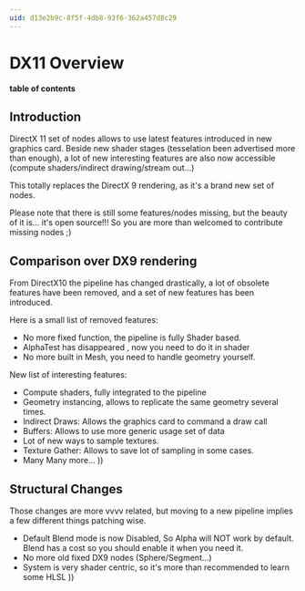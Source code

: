 ```yaml
---
uid: d13e2b9c-8f5f-4db8-93f6-362a457d8c29
---
```


# DX11 Overview
**table of contents**  


## Introduction

DirectX 11 set of nodes allows to use latest features introduced in new graphics card. Beside new shader stages (tesselation been advertised more than enough), a lot of new interesting features are also now accessible (compute shaders/indirect drawing/stream out...)  

This totally replaces the DirectX 9 rendering, as it's a brand new set of nodes.  

Please note that there is still some features/nodes missing, but the beauty of it is... it's open source!!! So you are more than welcomed to contribute missing nodes ;)  

## Comparison over DX9 rendering

From DirectX10 the pipeline has changed drastically, a lot of obsolete features have been removed, and a set of new features has been introduced.  

Here is a small list of removed features:  
* No more fixed function, the pipeline is fully Shader based.  
* AlphaTest has disappeared , now you need to do it in shader  
* No more built in Mesh, you need to handle geometry yourself.  

New list of interesting features:  
* Compute shaders, fully integrated to the pipeline  
* Geometry instancing, allows to replicate the same geometry several times.  
* Indirect Draws: Allows the graphics card to command a draw call  
* Buffers: Allows to use more generic usage set of data  
* Lot of new ways to sample textures.  
* Texture Gather: Allows to save lot of sampling in some cases.  
* Many Many more... ))  


## Structural Changes

Those changes are more vvvv related, but moving to a new pipeline implies a few different things patching wise.  

* Default Blend mode is now Disabled, So Alpha will NOT work by default. Blend has a cost so you should enable it when you need it.  
* No more old fixed DX9 nodes (Sphere/Segment...)  
* System is very shader centric, so it's more than recommended to learn some HLSL ))  
